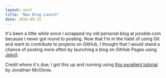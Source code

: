 ```yaml
---
layout: post
title: "New Blog Launch"
date: 2016-09-15
---
```


It's been a little while since I scrapped my old personal blog at jonoble.com because I never got round to posting. Now that I'm in the habit of using Git and want to contribute to projects on GitHub, I thought that I would stand a chance of posting more often by launching a blog on GitHub Pages using [Jekyll](http://rekyllrd.com).

Credit where it's due; I got this up and running using [this excellent tutorial](http://jmcglone.com/guides/github-pages/) by Jonathan McGlone.
